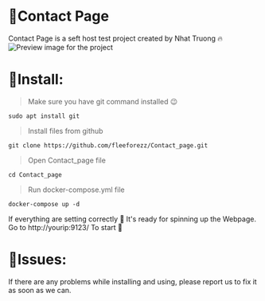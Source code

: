 # 🌸Contact Page
Contact Page is a seft host test project created by Nhat Truong 🔥
![Preview image for the project](/../main/preview.png)
# 🔰Install:
> Make sure you have git command installed 😉
```
sudo apt install git 
```
> Install files from github 
```
git clone https://github.com/fleeforezz/Contact_page.git
```
> Open Contact_page file
```
cd Contact_page
```
> Run docker-compose.yml file
```
docker-compose up -d
```
If everything are setting correctly 💎 It's ready for spinning up the Webpage. Go to http://yourip:9123/ To start 🌟

# 🐞Issues:
If there are any problems while installing and using, please report us to fix it as soon as we can.
